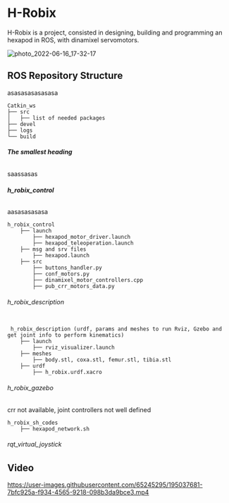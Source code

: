 # H-Robix

H-Robix is a project, consisted in designing, building and programming an hexapod in ROS, with dinamixel servomotors.



![photo_2022-06-16_17-32-17](https://user-images.githubusercontent.com/65245295/195049259-039b3ba3-06bd-4a9c-95d8-c9cb65a84974.png)


## ROS Repository Structure

asasasasasasasa

```
Catkin_ws
├── src
│   ├── list of needed packages
├── devel
├── logs
└── build
```

###### **The smallest heading**


saassasas

###### **h_robix_control**


aasasasasasa

```
h_robix_control
    ├── launch
        ├── hexapod_motor_driver.launch
        ├── hexapod_teleoperation.launch
    ├── msg and srv files 
        ├── hexapod.launch
    ├── src
        ├── buttons_handler.py
        ├── conf_motors.py
        ├── dinamixel_motor_controllers.cpp
        ├── pub_crr_motors_data.py
```

###### h_robix_description

```

 h_robix_description (urdf, params and meshes to run Rviz, Gzebo and get joint info to perform kinematics)
    ├── launch 
        ├── rviz_visualizer.launch
    ├── meshes 
        ├── body.stl, coxa.stl, femur.stl, tibia.stl
    ├── urdf 
        ├── h_robix.urdf.xacro

```

###### h_robix_gazebo

crr not available, joint controllers not well defined


```
h_robix_sh_codes
    ├── hexapod_network.sh
```

###### rqt_virtual_joystick



## Video
https://user-images.githubusercontent.com/65245295/195037681-7bfc925a-f934-4565-9218-098b3da9bce3.mp4


